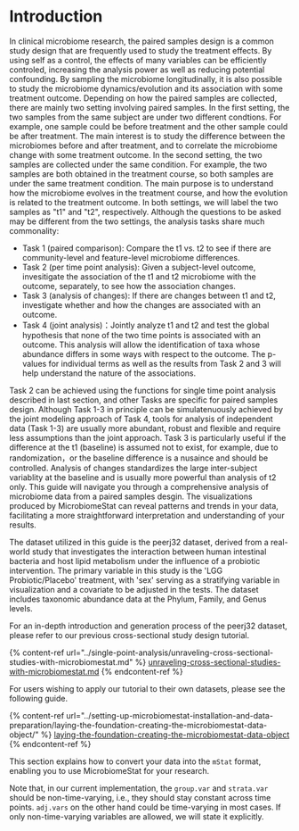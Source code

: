 # Introduction

In clinical microbiome research, the paired samples design is a common study design that are frequently used to study the treatment effects. By using self as a control, the effects of many variables can be efficiently controled, increasing the analysis power as well as reducing potential confounding. By sampling the microbiome longitudinally, it is also possible to study the microbiome dynamics/evolution and its association with some treatment outcome. Depending on how the paired samples are collected, there are mainly two setting involving paired samples. In the first setting, the two samples from the same subject are under two different condtions. For example, one sample could be before treatment and the other sample could be after treatment. The main interest is to study the difference between the microbiomes before and after treatment, and to correlate the microbiome change with some treatment outcome. In the second setting, the two samples are collected under the same condition. For example, the two samples are both obtained in the treatment course, so both samples are under the same treatment condition. The main purpose is to understand how the microbiome evolves in the treatment course, and how the evolution is related to the treatment outcome. In both settings, we will label the two samples as "t1" and "t2", respectively. Although the questions to be asked may be different from the two settings, the analysis tasks share much commonality:

* Task 1 (paired comparison): Compare the t1 vs. t2 to see if there are community-level and feature-level microbiome differences.
* Task 2 (per time point analysis): Given a subject-level outcome, invesitigate the association of the t1 and t2 microbiome with the outcome, separately, to see how the association changes.
* Task 3 (analysis of changes): If there are changes between t1 and t2, investigate whether and how the changes are associated with an outcome.
* Task 4 (joint analysis)：Jointly analyze t1 and t2 and test the global hypothesis that none of the two time points is associated with an outcome. This analysis will allow the identification of taxa whose abundance differs in some ways with respect to the outcome. The p-values for individual terms as well as the results from Task 2 and 3 will help understand the nature of the associations.

Task 2 can be achieved using the functions for single time point analysis described in last section, and other Tasks are specific for paired samples design. Although Task 1-3 in principle can be simulatenuously achieved by the joint modeling approach of Task 4, tools for analysis of independent data (Task 1-3) are usually more abundant, robust and flexible and require less assumptions than the joint approach. Task 3 is particularly useful if the difference at the t1 (baseline) is assumed not to exist, for example, due to randomization，or the baseline difference is a nusaince and should be controlled. Analysis of changes standardizes the large inter-subject variablity at the baseline and is usually more powerful than analysis of t2 only. This guide will navigate you through a comprehensive analysis of microbiome data from a paired samples desgin. The visualizations produced by MicrobiomeStat can reveal patterns and trends in your data, facilitating a more straightforward interpretation and understanding of your results.

The dataset utilized in this guide is the peerj32 dataset, derived from a real-world study that investigates the interaction between human intestinal bacteria and host lipid metabolism under the influence of a probiotic intervention. The primary variable in this study is the 'LGG Probiotic/Placebo' treatment, with 'sex' serving as a stratifying variable in visualization and a covariate to be adjusted in the tests. The dataset includes taxonomic abundance data at the Phylum, Family, and Genus levels.

For an in-depth introduction and generation process of the peerj32 dataset, please refer to our previous cross-sectional study design tutorial.

{% content-ref url="../single-point-analysis/unraveling-cross-sectional-studies-with-microbiomestat.md" %}
[unraveling-cross-sectional-studies-with-microbiomestat.md](../single-point-analysis/unraveling-cross-sectional-studies-with-microbiomestat.md)
{% endcontent-ref %}

For users wishing to apply our tutorial to their own datasets, please see the following guide.

{% content-ref url="../setting-up-microbiomestat-installation-and-data-preparation/laying-the-foundation-creating-the-microbiomestat-data-object/" %}
[laying-the-foundation-creating-the-microbiomestat-data-object](../setting-up-microbiomestat-installation-and-data-preparation/laying-the-foundation-creating-the-microbiomestat-data-object/)
{% endcontent-ref %}

This section explains how to convert your data into the `mStat` format, enabling you to use MicrobiomeStat for your research.

Note that, in our current implementation, the `group.var` and `strata.var` should be non-time-varying, i.e., they should stay constant across time points. `adj.vars` on the other hand could be time-varying in most cases. If only non-time-varying variables are allowed, we will state it explicitly.
